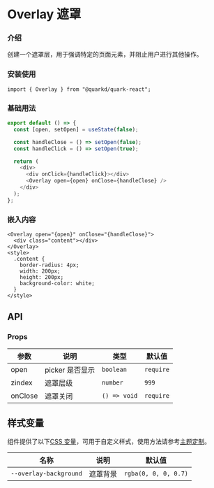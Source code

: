 # Overlay 遮罩

### 介绍

创建一个遮罩层，用于强调特定的页面元素，并阻止用户进行其他操作。

### 安装使用

```tsx
import { Overlay } from "@quarkd/quark-react";
```

### 基础用法

```js
export default () => {
  const [open, setOpen] = useState(false);

  const handleClose = () => setOpen(false);
  const handleClick = () => setOpen(true);

  return (
    <div>
      <div onClick={handleClick}></div>
      <Overlay open={open} onClose={handleClose} />
    </div>
  );
};
```

### 嵌入内容

```tsx
<Overlay open="{open}" onClose="{handleClose}">
  <div class="content"></div>
</Overlay>
<style>
  .content {
    border-radius: 4px;
    width: 200px;
    height: 200px;
    background-color: white;
  }
</style>
```

## API

### Props

| 参数    | 说明            | 类型         | 默认值    |
| ------- | --------------- | ------------ | --------- |
| open    | picker 是否显示 | `boolean `   | `require` |
| zindex  | 遮罩层级        | `number `    | `999`     |
| onClose | 遮罩关闭        | `() => void` | `require` |

## 样式变量

组件提供了以下[CSS 变量](https://developer.mozilla.org/zh-CN/docs/Web/CSS/Using_CSS_custom_properties)，可用于自定义样式，使用方法请参考[主题定制](#/zh-CN/guide/theme)。

| 名称                   | 说明     | 默认值               |
| ---------------------- | -------- | -------------------- |
| `--overlay-background` | 遮罩背景 | `rgba(0, 0, 0, 0.7)` |
